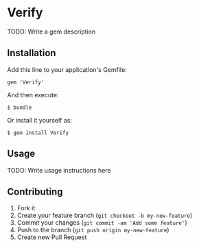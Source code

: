 # Verify

TODO: Write a gem description

## Installation

Add this line to your application's Gemfile:

    gem 'Verify'

And then execute:

    $ bundle

Or install it yourself as:

    $ gem install Verify

## Usage

TODO: Write usage instructions here

## Contributing

1. Fork it
2. Create your feature branch (`git checkout -b my-new-feature`)
3. Commit your changes (`git commit -am 'Add some feature'`)
4. Push to the branch (`git push origin my-new-feature`)
5. Create new Pull Request
